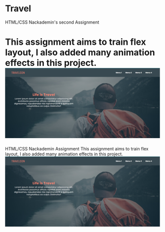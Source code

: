 # Travel
HTML/CSS Nackademin's second Assignment

This assignment aims to train flex layout, I also added many animation effects in this project.
<img src="images/CSS-FLEX-travel.jpg">
=======
HTML/CSS Nackademin Assignment
This assignment aims to train flex layout, I also added many animation effects in this project.
<img src="images/CSS-FLEX-travel.jpg">
